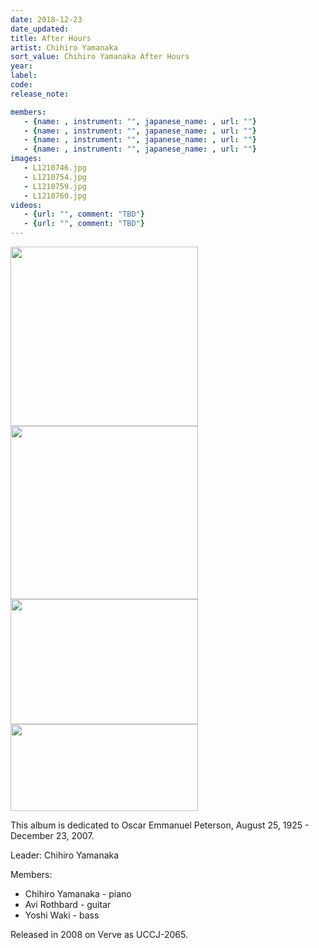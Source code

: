 ```yaml
---
date: 2018-12-23
date_updated: 
title: After Hours
artist: Chihiro Yamanaka
sort_value: Chihiro Yamanaka After Hours
year: 
label: 
code: 
release_note: 

members:
   - {name: , instrument: "", japanese_name: , url: ""}
   - {name: , instrument: "", japanese_name: , url: ""}
   - {name: , instrument: "", japanese_name: , url: ""}
   - {name: , instrument: "", japanese_name: , url: ""}
images: 
   - L1210746.jpg
   - L1210754.jpg
   - L1210759.jpg
   - L1210760.jpg
videos: 
   - {url: "", comment: "TBD"}
   - {url: "", comment: "TBD"}
---
```

<a href="http://www.jjazzist.com/wp-content/uploads/2018/08/L1210746.jpg"><img class="alignnone size-medium wp-image-3403" src="http://www.jjazzist.com/wp-content/uploads/2018/08/L1210746-300x287.jpg" alt="" width="300" height="287" /></a> <a href="http://www.jjazzist.com/wp-content/uploads/2018/08/L1210754.jpg"><img class="alignnone size-medium wp-image-3404" src="http://www.jjazzist.com/wp-content/uploads/2018/08/L1210754-300x277.jpg" alt="" width="300" height="277" /></a> <a href="http://www.jjazzist.com/wp-content/uploads/2018/08/L1210759.jpg"><img class="alignnone size-medium wp-image-3405" src="http://www.jjazzist.com/wp-content/uploads/2018/08/L1210759-300x200.jpg" alt="" width="300" height="200" /></a> <a href="http://www.jjazzist.com/wp-content/uploads/2018/08/L1210760.jpg"><img class="alignnone size-medium wp-image-3406" src="http://www.jjazzist.com/wp-content/uploads/2018/08/L1210760-300x139.jpg" alt="" width="300" height="139" /></a>

This album is dedicated to Oscar Emmanuel Peterson, August 25, 1925 - December 23, 2007.

Leader: Chihiro Yamanaka

Members:
<ul>
 	<li>Chihiro Yamanaka - piano</li>
 	<li>Avi Rothbard - guitar</li>
 	<li>Yoshi Waki - bass</li>
</ul>
Released in 2008 on Verve as UCCJ-2065.
